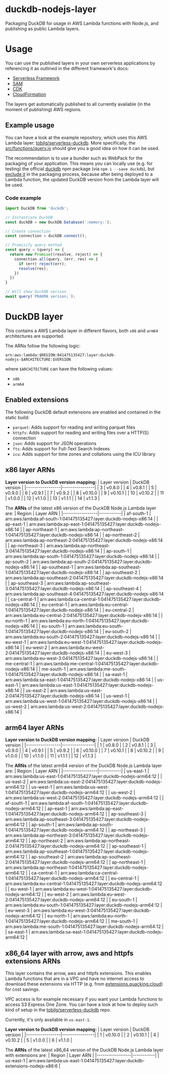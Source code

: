 # duckdb-nodejs-layer
Packaging DuckDB for usage in AWS Lambda functions with Node.js, and publishing as public Lambda layers.

# Usage
You can use the published layers in your own serverless applications by referencing it as outlined in the different framework's docs:

* [Serverless Framework](https://www.serverless.com/framework/docs/providers/aws/guide/serverless.yml/#functions)
* [SAM](https://aws.amazon.com/blogs/compute/working-with-aws-lambda-and-lambda-layers-in-aws-sam/)
* [CDK](https://docs.aws.amazon.com/cdk/api/v1/docs/aws-lambda-readme.html#layers)
* [CloudFormation](https://docs.aws.amazon.com/AWSCloudFormation/latest/UserGuide/aws-resource-lambda-function.html#cfn-lambda-function-layers)

The layers get automatically published to all currently available (in the moment of publishing) AWS regions.

## Example usage
You can have a look at the example repository, which uses this AWS Lambda layer: [tobilg/serverless-duckdb](https://github.com/tobilg/serverless-duckdb). More specifically, the [src/functions/query.js](https://github.com/tobilg/serverless-duckdb/blob/main/src/functions/query.js) should give you a good idea on how it can be used.

The recommendation is to use a bundler such as WebPack for the packaging of your application. This means you can locally use (e.g. for testing) the official [duckdb](https://www.npmjs.com/package/duckdb) npm package (via `npm i --save duckdb`), but [exclude it](https://github.com/tobilg/serverless-duckdb/blob/main/webpack.config.serverless.js#L27) in the packaging process, because after being deployed to a Lambda function, the updated DuckDB version from the Lambda layer will be used.

### Code example

```javascript
import DuckDB from 'duckdb';

// Instantiate DuckDB
const duckDB = new DuckDB.Database(':memory:');

// Create connection
const connection = duckDB.connect();

// Promisify query method
const query = (query) => {
  return new Promise((resolve, reject) => {
    connection.all(query, (err, res) => {
      if (err) reject(err);
      resolve(res);
    })
  })
}

// Will show DuckDB version
await query(`PRAGMA version;`);
```

# DuckDB layer
This contains a AWS Lambda layer in different flavors, both `x86` and `arm64` architectures are supported.

The ARNs follow the following logic:
```text
arn:aws:lambda:$REGION:041475135427:layer:duckdb-nodejs-$ARCHITECTURE:$VERSION
```

where `$ARCHITECTURE` can have the following values:

* `x86`
* `arm64`

## Enabled extensions
The following DuckDB default extensions are enabled and contained in the static build:

* `parquet`: Adds support for reading and writing parquet files
* `httpfs`: Adds support for reading and writing files over a HTTP(S) connection
* `json`: Adds support for JSON operations
* `fts`: Adds support for Full-Text Search Indexes
* `icu`: Adds support for time zones and collations using the ICU library

## x86 layer ARNs

**Layer version to DuckDB version mapping:**
| Layer version   | DuckDB version |
|-----------------|----------------|
| 3               | v0.8.0         |
| 4               | v0.8.1         |
| 5               | v0.9.0         |
| 6               | v0.9.1         |
| 7               | v0.9.2         |
| 8               | v0.10.0        |
| 9               | v0.10.1        |
| 10              | v0.10.2        |
| 11              | v1.0.0         |
| 12              | v1.1.0         |
| 13              | v1.1.1         |
| 14              | v1.1.3         |

The **ARNs** of the latest x86 version of the DuckDB Node.js Lambda layer are:
| Region          | Layer ARN |
|-----------------|-----------|
| af-south-1 | arn:aws:lambda:af-south-1:041475135427:layer:duckdb-nodejs-x86:14 |
| ap-east-1 | arn:aws:lambda:ap-east-1:041475135427:layer:duckdb-nodejs-x86:14 |
| ap-northeast-1 | arn:aws:lambda:ap-northeast-1:041475135427:layer:duckdb-nodejs-x86:14 |
| ap-northeast-2 | arn:aws:lambda:ap-northeast-2:041475135427:layer:duckdb-nodejs-x86:14 |
| ap-northeast-3 | arn:aws:lambda:ap-northeast-3:041475135427:layer:duckdb-nodejs-x86:14 |
| ap-south-1 | arn:aws:lambda:ap-south-1:041475135427:layer:duckdb-nodejs-x86:14 |
| ap-south-2 | arn:aws:lambda:ap-south-2:041475135427:layer:duckdb-nodejs-x86:14 |
| ap-southeast-1 | arn:aws:lambda:ap-southeast-1:041475135427:layer:duckdb-nodejs-x86:14 |
| ap-southeast-2 | arn:aws:lambda:ap-southeast-2:041475135427:layer:duckdb-nodejs-x86:14 |
| ap-southeast-3 | arn:aws:lambda:ap-southeast-3:041475135427:layer:duckdb-nodejs-x86:14 |
| ap-southeast-4 | arn:aws:lambda:ap-southeast-4:041475135427:layer:duckdb-nodejs-x86:14 |
| ca-central-1 | arn:aws:lambda:ca-central-1:041475135427:layer:duckdb-nodejs-x86:14 |
| eu-central-1 | arn:aws:lambda:eu-central-1:041475135427:layer:duckdb-nodejs-x86:14 |
| eu-central-2 | arn:aws:lambda:eu-central-2:041475135427:layer:duckdb-nodejs-x86:14 |
| eu-north-1 | arn:aws:lambda:eu-north-1:041475135427:layer:duckdb-nodejs-x86:14 |
| eu-south-1 | arn:aws:lambda:eu-south-1:041475135427:layer:duckdb-nodejs-x86:14 |
| eu-south-2 | arn:aws:lambda:eu-south-2:041475135427:layer:duckdb-nodejs-x86:14 |
| eu-west-1 | arn:aws:lambda:eu-west-1:041475135427:layer:duckdb-nodejs-x86:14 |
| eu-west-2 | arn:aws:lambda:eu-west-2:041475135427:layer:duckdb-nodejs-x86:14 |
| eu-west-3 | arn:aws:lambda:eu-west-3:041475135427:layer:duckdb-nodejs-x86:14 |
| me-central-1 | arn:aws:lambda:me-central-1:041475135427:layer:duckdb-nodejs-x86:14 |
| me-south-1 | arn:aws:lambda:me-south-1:041475135427:layer:duckdb-nodejs-x86:14 |
| sa-east-1 | arn:aws:lambda:sa-east-1:041475135427:layer:duckdb-nodejs-x86:14 |
| us-east-1 | arn:aws:lambda:us-east-1:041475135427:layer:duckdb-nodejs-x86:14 |
| us-east-2 | arn:aws:lambda:us-east-2:041475135427:layer:duckdb-nodejs-x86:14 |
| us-west-1 | arn:aws:lambda:us-west-1:041475135427:layer:duckdb-nodejs-x86:14 |
| us-west-2 | arn:aws:lambda:us-west-2:041475135427:layer:duckdb-nodejs-x86:14 |

## arm64 layer ARNs

**Layer version to DuckDB version mapping:**
| Layer version   | DuckDB version |
|-----------------|----------------|
| 1               | v0.8.0         |
| 2               | v0.8.1         |
| 3               | v0.9.0         |
| 4               | v0.9.1         |
| 5               | v0.9.2         |
| 6               | v0.10.0        |
| 7               | v0.10.1        |
| 8               | v0.10.2        |
| 9               | v1.0.0         |
| 10              | v1.1.0         |
| 11              | v1.1.1         |
| 12              | v1.1.3         |

The **ARNs** of the latest arm64 version of the DuckDB Node.js Lambda layer are:
| Region          | Layer ARN |
|-----------------|-----------|
| us-east-1 | arn:aws:lambda:us-east-1:041475135427:layer:duckdb-nodejs-arm64:12 |
| us-east-2 | arn:aws:lambda:us-east-2:041475135427:layer:duckdb-nodejs-arm64:12 |
| us-west-1 | arn:aws:lambda:us-west-1:041475135427:layer:duckdb-nodejs-arm64:12 |
| us-west-2 | arn:aws:lambda:us-west-2:041475135427:layer:duckdb-nodejs-arm64:12 |
| af-south-1 | arn:aws:lambda:af-south-1:041475135427:layer:duckdb-nodejs-arm64:12 |
| ap-east-1 | arn:aws:lambda:ap-east-1:041475135427:layer:duckdb-nodejs-arm64:12 |
| ap-southeast-3 | arn:aws:lambda:ap-southeast-3:041475135427:layer:duckdb-nodejs-arm64:12 |
| ap-south-1 | arn:aws:lambda:ap-south-1:041475135427:layer:duckdb-nodejs-arm64:12 |
| ap-northeast-3 | arn:aws:lambda:ap-northeast-3:041475135427:layer:duckdb-nodejs-arm64:12 |
| ap-northeast-2 | arn:aws:lambda:ap-northeast-2:041475135427:layer:duckdb-nodejs-arm64:12 |
| ap-southeast-1 | arn:aws:lambda:ap-southeast-1:041475135427:layer:duckdb-nodejs-arm64:12 |
| ap-southeast-2 | arn:aws:lambda:ap-southeast-2:041475135427:layer:duckdb-nodejs-arm64:12 |
| ap-northeast-1 | arn:aws:lambda:ap-northeast-1:041475135427:layer:duckdb-nodejs-arm64:12 |
| ca-central-1 | arn:aws:lambda:ca-central-1:041475135427:layer:duckdb-nodejs-arm64:12 |
| eu-central-1 | arn:aws:lambda:eu-central-1:041475135427:layer:duckdb-nodejs-arm64:12 |
| eu-west-1 | arn:aws:lambda:eu-west-1:041475135427:layer:duckdb-nodejs-arm64:12 |
| eu-west-2 | arn:aws:lambda:eu-west-2:041475135427:layer:duckdb-nodejs-arm64:12 |
| eu-south-1 | arn:aws:lambda:eu-south-1:041475135427:layer:duckdb-nodejs-arm64:12 |
| eu-west-3 | arn:aws:lambda:eu-west-3:041475135427:layer:duckdb-nodejs-arm64:12 |
| eu-north-1 | arn:aws:lambda:eu-north-1:041475135427:layer:duckdb-nodejs-arm64:12 |
| me-south-1 | arn:aws:lambda:me-south-1:041475135427:layer:duckdb-nodejs-arm64:12 |
| sa-east-1 | arn:aws:lambda:sa-east-1:041475135427:layer:duckdb-nodejs-arm64:12 |


## x86_64 layer with arrow, aws and httpfs extensions ARNs
This layer contains the arrow, aws and httpfs extensions. This enables Lambda functions that are in a VPC and have no internet access to download these extensions via HTTP (e.g. from [extensions.quacking.cloud](https://extensions.quacking.cloud)) for cost savings.

VPC access is for example necessary if you want your Lambda functions to access S3 Express One Zone. You can have a look at how to deploy such kind of setup in the [tobilg/serverless-duckdb](https://github.com/tobilg/serverless-duckdb/blob/main/serverless.yml#L112-L147) repo.

Currently, it's only available in `us-east-1`.

**Layer version to DuckDB version mapping:**
| Layer version   | DuckDB version |
|-----------------|----------------|
| 1               | v0.10.0        |
| 2               | v0.10.1        |
| 4               | v0.10.2        |
| 5               | v1.0.0         |
| 6               | v1.1.0         |

The **ARNs** of the latest x86_64 version of the DuckDB Node.js Lambda layer with extensions are:
| Region          | Layer ARN |
|-----------------|-----------|
| us-east-1 | arn:aws:lambda:us-east-1:041475135427:layer:duckdb-extensions-nodejs-x86:6 |
